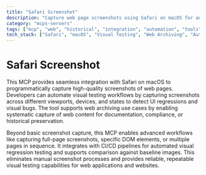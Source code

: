 ```yaml
---
title: "Safari Screenshot"
description: "Capture web page screenshots using Safari on macOS for automated visual testing and web archiving workflows."
category: "mcps-servers"
tags: ["mcp", "web", "historical", "integration", "automation", "tools"]
tech_stack: ["Safari", "macOS", "Visual Testing", "Web Archiving", "Automation"]
---
```


# Safari Screenshot

This MCP provides seamless integration with Safari on macOS to programmatically capture high-quality screenshots of web pages. Developers can automate visual testing workflows by capturing screenshots across different viewports, devices, and states to detect UI regressions and visual bugs. The tool supports web archiving use cases by enabling systematic capture of web content for documentation, compliance, or historical preservation.

Beyond basic screenshot capture, this MCP enables advanced workflows like capturing full-page screenshots, specific DOM elements, or multiple pages in sequence. It integrates with CI/CD pipelines for automated visual regression testing and supports comparison against baseline images. This eliminates manual screenshot processes and provides reliable, repeatable visual testing capabilities for web applications and websites.
